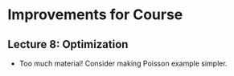 # Improvements for Course

## Lecture 8: Optimization

- Too much material! Consider making Poisson example simpler.
